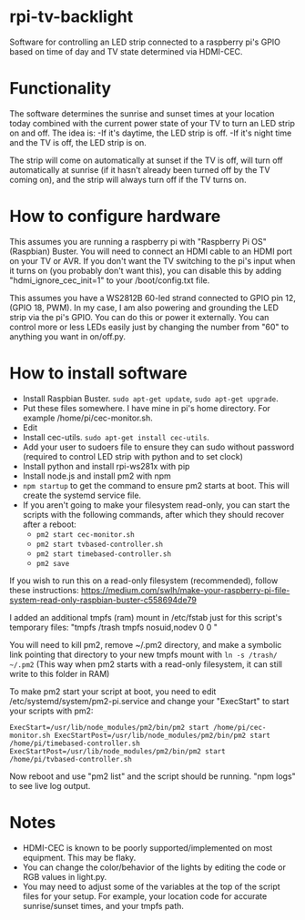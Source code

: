 # rpi-tv-backlight

Software for controlling an LED strip connected to a raspberry pi's GPIO based on time of day and TV state determined via HDMI-CEC.

# Functionality

The software determines the sunrise and sunset times at your location today combined with the current power state of your TV to turn an LED strip on and off. The idea is:
-If it's daytime, the LED strip is off.
-If it's night time and the TV is off, the LED strip is on.

The strip will come on automatically at sunset if the TV is off, will turn off automatically at sunrise (if it hasn't already been turned off by the TV coming on), and the strip will always turn off if the TV turns on.

# How to configure hardware

This assumes you are running a raspberry pi with "Raspberry Pi OS" (Raspbian) Buster. You will need to connect an HDMI cable to an HDMI port on your TV or AVR. If you don't want the TV switching to the pi's input when it turns on (you probably don't want this), you can disable this by adding "hdmi_ignore_cec_init=1" to your /boot/config.txt file.

This assumes you have a WS2812B 60-led strand connected to GPIO pin 12, (GPIO 18, PWM). In my case, I am also powering and grounding the LED strip via the pi's GPIO. You can do this or power it externally. You can control more or less LEDs easily just by changing the number from "60" to anything you want in on/off.py.

# How to install software

- Install Raspbian Buster. `sudo apt-get update`, `sudo apt-get upgrade`.
- Put these files somewhere. I have mine in pi's home directory. For example /home/pi/cec-monitor.sh.
- Edit 
- Install cec-utils. `sudo apt-get install cec-utils`.
- Add your user to sudoers file to ensure they can sudo without password (required to control LED strip with python and to set clock)
- Install python and install rpi-ws281x with pip
- Install node.js and install pm2 with npm
- `npm startup` to get the command to ensure pm2 starts at boot. This will create the systemd service file.
- If you aren't going to make your filesystem read-only, you can start the scripts with the following commands, after which they should recover after a reboot:
  - `pm2 start cec-monitor.sh`
  - `pm2 start tvbased-controller.sh`
  - `pm2 start timebased-controller.sh`
  - `pm2 save`

If you wish to run this on a read-only filesystem (recommended), follow these instructions: https://medium.com/swlh/make-your-raspberry-pi-file-system-read-only-raspbian-buster-c558694de79

I added an additional tmpfs (ram) mount in /etc/fstab just for this script's temporary files: "tmpfs        /trash          tmpfs   nosuid,nodev         0       0 "

You will need to kill pm2, remove ~/.pm2 directory, and make a symbolic link pointing that directory to your new tmpfs mount with `ln -s /trash/ ~/.pm2` (This way when pm2 starts with a read-only filesystem, it can still write to this folder in RAM)

To make pm2 start your script at boot, you need to edit /etc/systemd/system/pm2-pi.service and change your "ExecStart" to start your scripts with pm2:

`ExecStart=/usr/lib/node_modules/pm2/bin/pm2 start /home/pi/cec-monitor.sh
ExecStartPost=/usr/lib/node_modules/pm2/bin/pm2 start /home/pi/timebased-controller.sh
ExecStartPost=/usr/lib/node_modules/pm2/bin/pm2 start /home/pi/tvbased-controller.sh`

Now reboot and use "pm2 list" and the script should be running. "npm logs" to see live log output.

# Notes

- HDMI-CEC is known to be poorly supported/implemented on most equipment. This may be flaky.
- You can change the color/behavior of the lights by editing the code or RGB values in light.py.
- You may need to adjust some of the variables at the top of the script files for your setup. For example, your location code for accurate sunrise/sunset times, and your tmpfs path.